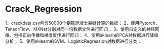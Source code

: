 # Crack_Regression
1、crackdata.csv包含50000个钢筋混凝土裂缝计算的数据；
2、使用Pytorch、TensorFlow、MXNet分别对同一份数据文件进行回归；
3、使用自定义的神经网络，包括正向传播和梯度反传进行回归；
4、使用sklearn的PCA对数据进行降维分析；
5、使用sklearn的SVM、LogisticRegression对数据进行分类；
